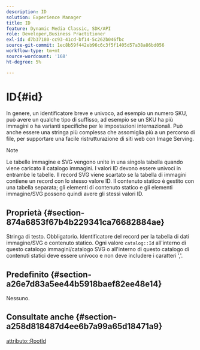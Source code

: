 ```yaml
---
description: ID
solution: Experience Manager
title: ID
feature: Dynamic Media Classic, SDK/API
role: Developer,Business Practitioner
exl-id: d7b37180-cc93-41cd-bf14-5c262b046fbc
source-git-commit: 1ec8b59f442eb96c6c3f5f1405d57a38a86bd056
workflow-type: tm+mt
source-wordcount: '168'
ht-degree: 5%

---
```


# ID{#id}

In genere, un identificatore breve e univoco, ad esempio un numero SKU, può avere un qualche tipo di suffisso, ad esempio se un SKU ha più immagini o ha varianti specifiche per le impostazioni internazionali. Può anche essere una stringa più complessa che assomiglia più a un percorso di file, per supportare una facile ristrutturazione di siti web con Image Serving.

>[!NOTE]
>
>Le tabelle immagine e SVG vengono unite in una singola tabella quando viene caricato il catalogo immagini. I valori ID devono essere univoci in entrambe le tabelle. Il record SVG viene scartato se la tabella di immagini contiene un record con lo stesso valore ID. Il contenuto statico è gestito con una tabella separata; gli elementi di contenuto statico e gli elementi immagine/SVG possono quindi avere gli stessi valori ID.

## Proprietà {#section-874a6853f67b4b229341ca76682884ae}

Stringa di testo. Obbligatorio. Identificatore del record per la tabella di dati immagine/SVG o contenuto statico. Ogni valore `catalog::Id` all&#39;interno di questo catalogo immagini/catalogo SVG o all&#39;interno di questo catalogo di contenuti statici deve essere univoco e non deve includere i caratteri &#39;,&#39;.

## Predefinito {#section-a26e7d83a5ee44b5918baef82ee48e14}

Nessuno.

## Consultate anche {#section-a258d818487d4ee6b7a99a65d18471a9}

[attributo::RootId](../../../../../../is-api/image-catalog/image-serving-api-ref/c-image-catalog-reference/c-attributes-reference/r-rootid.md#reference-13653312925e4a08b90f99961d53f546)
